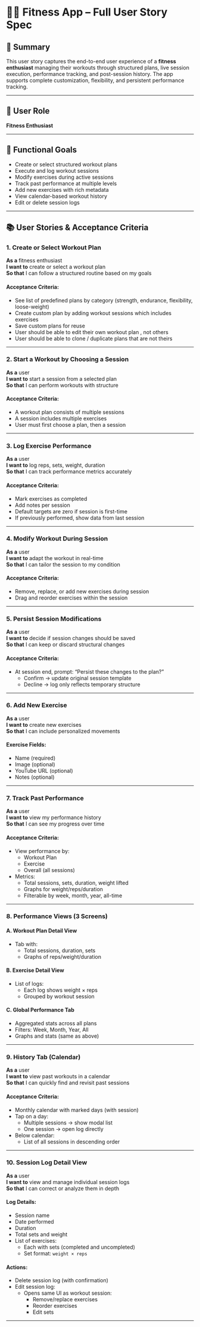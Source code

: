 # 🏋️‍♀️ Fitness App – Full User Story Spec

## 🎯 Summary

This user story captures the end-to-end user experience of a **fitness enthusiast** managing their workouts through structured plans, live session execution, performance tracking, and post-session history. The app supports complete customization, flexibility, and persistent performance tracking.

---

## 👤 User Role

**Fitness Enthusiast**

---

## 🧩 Functional Goals

- Create or select structured workout plans
- Execute and log workout sessions
- Modify exercises during active sessions
- Track past performance at multiple levels
- Add new exercises with rich metadata
- View calendar-based workout history
- Edit or delete session logs

---

## 📚 User Stories & Acceptance Criteria

### 1. Create or Select Workout Plan

**As a** fitness enthusiast  
**I want to** create or select a workout plan  
**So that** I can follow a structured routine based on my goals

#### Acceptance Criteria:
- See list of predefined plans by category (strength, endurance, flexibility, loose-weight)
- Create custom plan by adding workout sessions which includes exercises
- Save custom plans for reuse
- User should be able to edit their own workout plan , not others
- User should be able to clone / duplicate plans that are not theirs

---

### 2. Start a Workout by Choosing a Session

**As a** user  
**I want to** start a session from a selected plan  
**So that** I can perform workouts with structure

#### Acceptance Criteria:
- A workout plan consists of multiple sessions
- A session includes multiple exercises
- User must first choose a plan, then a session

---

### 3. Log Exercise Performance

**As a** user  
**I want to** log reps, sets, weight, duration  
**So that** I can track performance metrics accurately

#### Acceptance Criteria:
- Mark exercises as completed
- Add notes per session
- Default targets are zero if session is first-time
- If previously performed, show data from last session

---

### 4. Modify Workout During Session

**As a** user  
**I want to** adapt the workout in real-time  
**So that** I can tailor the session to my condition

#### Acceptance Criteria:
- Remove, replace, or add new exercises during session
- Drag and reorder exercises within the session

---

### 5. Persist Session Modifications

**As a** user  
**I want to** decide if session changes should be saved  
**So that** I can keep or discard structural changes

#### Acceptance Criteria:
- At session end, prompt: “Persist these changes to the plan?”
  - Confirm → update original session template
  - Decline → log only reflects temporary structure

---

### 6. Add New Exercise

**As a** user  
**I want to** create new exercises  
**So that** I can include personalized movements

#### Exercise Fields:
- Name (required)
- Image (optional)
- YouTube URL (optional)
- Notes (optional)

---

### 7. Track Past Performance

**As a** user  
**I want to** view my performance history  
**So that** I can see my progress over time

#### Acceptance Criteria:
- View performance by:
  - Workout Plan
  - Exercise
  - Overall (all sessions)
- Metrics:
  - Total sessions, sets, duration, weight lifted
  - Graphs for weight/reps/duration
  - Filterable by week, month, year, all-time

---

### 8. Performance Views (3 Screens)

#### A. Workout Plan Detail View
- Tab with:
  - Total sessions, duration, sets
  - Graphs of reps/weight/duration

#### B. Exercise Detail View
- List of logs:
  - Each log shows weight × reps
  - Grouped by workout session

#### C. Global Performance Tab
- Aggregated stats across all plans
- Filters: Week, Month, Year, All
- Graphs and stats (same as above)

---

### 9. History Tab (Calendar)

**As a** user  
**I want to** view past workouts in a calendar  
**So that** I can quickly find and revisit past sessions

#### Acceptance Criteria:
- Monthly calendar with marked days (with session)
- Tap on a day:
  - Multiple sessions → show modal list
  - One session → open log directly
- Below calendar:
  - List of all sessions in descending order

---

### 10. Session Log Detail View

**As a** user  
**I want to** view and manage individual session logs  
**So that** I can correct or analyze them in depth

#### Log Details:
- Session name
- Date performed
- Duration
- Total sets and weight
- List of exercises:
  - Each with sets (completed and uncompleted)
  - Set format: `weight × reps`

#### Actions:
- Delete session log (with confirmation)
- Edit session log:
  - Opens same UI as workout session:
    - Remove/replace exercises
    - Reorder exercises
    - Edit sets

---